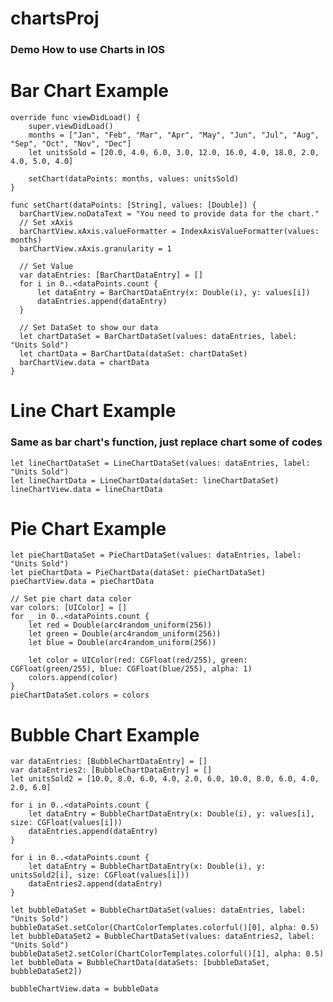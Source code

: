 # chartsProj

### Demo How to use Charts in IOS

# Bar Chart Example

    override func viewDidLoad() {
        super.viewDidLoad()    
        months = ["Jan", "Feb", "Mar", "Apr", "May", "Jun", "Jul", "Aug", "Sep", "Oct", "Nov", "Dec"]
        let unitsSold = [20.0, 4.0, 6.0, 3.0, 12.0, 16.0, 4.0, 18.0, 2.0, 4.0, 5.0, 4.0]

        setChart(dataPoints: months, values: unitsSold)
    }
    
    func setChart(dataPoints: [String], values: [Double]) {
      barChartView.noDataText = "You need to provide data for the chart."        
      // Set xAxis
      barChartView.xAxis.valueFormatter = IndexAxisValueFormatter(values: months)
      barChartView.xAxis.granularity = 1
        
      // Set Value
      var dataEntries: [BarChartDataEntry] = []
      for i in 0..<dataPoints.count {
          let dataEntry = BarChartDataEntry(x: Double(i), y: values[i])
          dataEntries.append(dataEntry)
      }
  
      // Set DataSet to show our data
      let chartDataSet = BarChartDataSet(values: dataEntries, label: "Units Sold")
      let chartData = BarChartData(dataSet: chartDataSet)
      barChartView.data = chartData
    }

# Line Chart Example
### Same as bar chart's function, just replace chart some of codes

    let lineChartDataSet = LineChartDataSet(values: dataEntries, label: "Units Sold")
    let lineChartData = LineChartData(dataSet: lineChartDataSet)    
    lineChartView.data = lineChartData

# Pie Chart Example

    let pieChartDataSet = PieChartDataSet(values: dataEntries, label: "Units Sold")
    let pieChartData = PieChartData(dataSet: pieChartDataSet)    
    pieChartView.data = pieChartData
        
    // Set pie chart data color
    var colors: [UIColor] = []    
    for _ in 0..<dataPoints.count {
        let red = Double(arc4random_uniform(256))
        let green = Double(arc4random_uniform(256))
        let blue = Double(arc4random_uniform(256))
            
        let color = UIColor(red: CGFloat(red/255), green: CGFloat(green/255), blue: CGFloat(blue/255), alpha: 1)
        colors.append(color)
    }    
    pieChartDataSet.colors = colors

# Bubble Chart Example
    var dataEntries: [BubbleChartDataEntry] = []
    var dataEntries2: [BubbleChartDataEntry] = []
    let unitsSold2 = [10.0, 8.0, 6.0, 4.0, 2.0, 6.0, 10.0, 8.0, 6.0, 4.0, 2.0, 6.0]
           
    for i in 0..<dataPoints.count {
        let dataEntry = BubbleChartDataEntry(x: Double(i), y: values[i], size: CGFloat(values[i]))
        dataEntries.append(dataEntry)
    }
        
    for i in 0..<dataPoints.count {
        let dataEntry = BubbleChartDataEntry(x: Double(i), y: unitsSold2[i], size: CGFloat(values[i]))
        dataEntries2.append(dataEntry)
    }
        
    let bubbleDataSet = BubbleChartDataSet(values: dataEntries, label: "Units Sold")
    bubbleDataSet.setColor(ChartColorTemplates.colorful()[0], alpha: 0.5)
    let bubbleDataSet2 = BubbleChartDataSet(values: dataEntries2, label: "Units Sold")
    bubbleDataSet2.setColor(ChartColorTemplates.colorful()[1], alpha: 0.5)
    let bubbleData = BubbleChartData(dataSets: [bubbleDataSet, bubbleDataSet2])
        
    bubbleChartView.data = bubbleData
